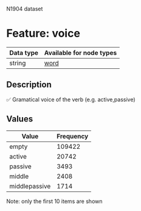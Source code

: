 <p>N1904 dataset</p>

<h1>Feature: voice</h1>

<table>
<thead>
<tr>
  <th>Data type</th>
  <th>Available for node types</th>
</tr>
</thead>
<tbody>
<tr>
  <td>string</td>
  <td><A HREF="featurebynodetype.md#word">word</A></td>
</tr>
</tbody>
</table>

<h2>Description</h2>

<p>✅ Gramatical voice of the verb (e.g. active,passive)</p>

<h2>Values</h2>

<table>
<thead>
<tr>
  <th>Value</th>
  <th>Frequency</th>
</tr>
</thead>
<tbody>
<tr>
  <td>empty</td>
  <td>109422</td>
</tr>
<tr>
  <td>active</td>
  <td>20742</td>
</tr>
<tr>
  <td>passive</td>
  <td>3493</td>
</tr>
<tr>
  <td>middle</td>
  <td>2408</td>
</tr>
<tr>
  <td>middlepassive</td>
  <td>1714</td>
</tr>
</tbody>
</table>

<p>Note: only the first 10 items are shown</p>
